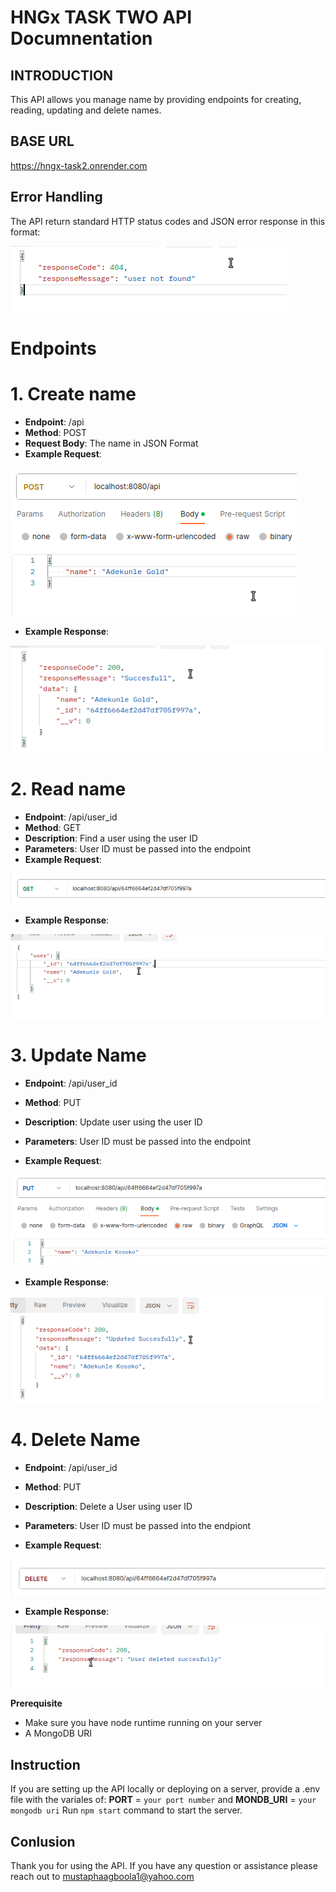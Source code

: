 # HNGx TASK TWO API Documnentation

## INTRODUCTION

This API allows you manage name by providing endpoints for creating, reading, updating and delete names.

## BASE URL

https://hngx-task2.onrender.com

## Error Handling 

The API return standard HTTP status codes and JSON error response in this format:

![Example Image](/assets/Screenshot%20from%202023-09-11%2020-00-24.png)

# Endpoints

# 1. Create name
* **Endpoint**: /api
* **Method**: POST
* **Request Body**: The name in JSON Format
* **Example Request**: 

![POST Example Image](/assets/post.png)

* **Example Response**: 

![POST RESPONSE EXAMPLE Image](/assets/postResponse.png)

# 2. Read name
* **Endpoint**: /api/user_id
* **Method**: GET
* **Description**: Find a user using the user ID
* **Parameters**: User ID must be passed into the endpoint
* **Example Request**: 

![GET Example Image](/assets/get.png)

* **Example Response**: 

![Get Example response Image](/assets/getResponse.png)

# 3. Update Name
* **Endpoint**: /api/user_id
* **Method**: PUT
* **Description**: Update user using the user ID
* **Parameters**: User ID must be passed into the endpoint

* **Example Request**: 

![PUT Example Image](/assets/put.png)

* **Example Response**:

![Put Response Image](/assets/putResponse.png)

# 4. Delete Name
* **Endpoint**: /api/user_id
* **Method**: PUT
* **Description**: Delete a User using user ID
* **Parameters**: User ID must be passed into the endpiont

* **Example Request**: 

![Delete Example Image](/assets/delete.png)

* **Example Response**: 

![Delete Response Image](/assets/deleteResponse.png)


**Prerequisite**
* Make sure you have node runtime running on your server
* A MongoDB URI

## Instruction
If you are setting up the API locally or deploying on a server, provide a .env file with the variales of: **PORT** = `your port number` and **MONDB_URI** = `your mongodb uri`
Run `npm start` command to start the server.

## Conlusion

Thank you for using the API. If you have any question or assistance please reach out to mustaphaagboola1@yahoo.com
